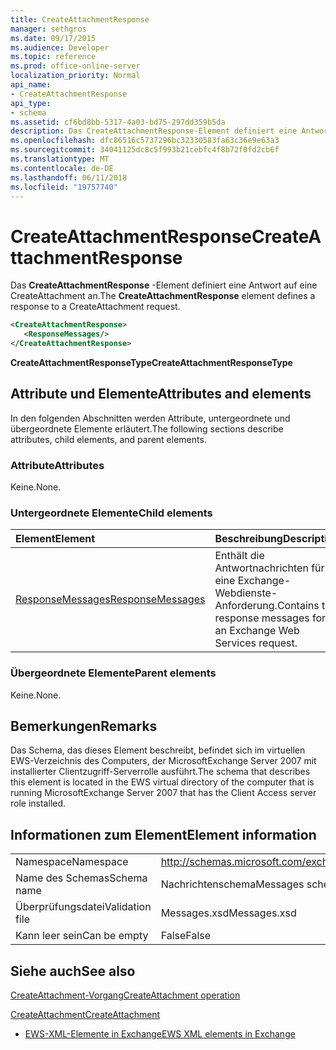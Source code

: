 ```yaml
---
title: CreateAttachmentResponse
manager: sethgros
ms.date: 09/17/2015
ms.audience: Developer
ms.topic: reference
ms.prod: office-online-server
localization_priority: Normal
api_name:
- CreateAttachmentResponse
api_type:
- schema
ms.assetid: cf6bd8bb-5317-4a03-bd75-297dd359b5da
description: Das CreateAttachmentResponse-Element definiert eine Antwort auf eine CreateAttachment an.
ms.openlocfilehash: dfc86516c5737296bc32330583fa63c36e9e63a3
ms.sourcegitcommit: 34041125dc8c5f993b21cebfc4f8b72f0fd2cb6f
ms.translationtype: MT
ms.contentlocale: de-DE
ms.lasthandoff: 06/11/2018
ms.locfileid: "19757740"
---
```

# <a name="createattachmentresponse"></a><span data-ttu-id="47115-103">CreateAttachmentResponse</span><span class="sxs-lookup"><span data-stu-id="47115-103">CreateAttachmentResponse</span></span>

<span data-ttu-id="47115-104">Das **CreateAttachmentResponse** -Element definiert eine Antwort auf eine CreateAttachment an.</span><span class="sxs-lookup"><span data-stu-id="47115-104">The **CreateAttachmentResponse** element defines a response to a CreateAttachment request.</span></span> 
  
```xml
<CreateAttachmentResponse>
   <ResponseMessages/>
</CreateAttachmentResponse>
```

 <span data-ttu-id="47115-105">**CreateAttachmentResponseType**</span><span class="sxs-lookup"><span data-stu-id="47115-105">**CreateAttachmentResponseType**</span></span>
## <a name="attributes-and-elements"></a><span data-ttu-id="47115-106">Attribute und Elemente</span><span class="sxs-lookup"><span data-stu-id="47115-106">Attributes and elements</span></span>

<span data-ttu-id="47115-107">In den folgenden Abschnitten werden Attribute, untergeordnete und übergeordnete Elemente erläutert.</span><span class="sxs-lookup"><span data-stu-id="47115-107">The following sections describe attributes, child elements, and parent elements.</span></span>
  
### <a name="attributes"></a><span data-ttu-id="47115-108">Attribute</span><span class="sxs-lookup"><span data-stu-id="47115-108">Attributes</span></span>

<span data-ttu-id="47115-109">Keine.</span><span class="sxs-lookup"><span data-stu-id="47115-109">None.</span></span>
  
### <a name="child-elements"></a><span data-ttu-id="47115-110">Untergeordnete Elemente</span><span class="sxs-lookup"><span data-stu-id="47115-110">Child elements</span></span>

|<span data-ttu-id="47115-111">**Element**</span><span class="sxs-lookup"><span data-stu-id="47115-111">**Element**</span></span>|<span data-ttu-id="47115-112">**Beschreibung**</span><span class="sxs-lookup"><span data-stu-id="47115-112">**Description**</span></span>|
|:-----|:-----|
|[<span data-ttu-id="47115-113">ResponseMessages</span><span class="sxs-lookup"><span data-stu-id="47115-113">ResponseMessages</span></span>](responsemessages.md) <br/> |<span data-ttu-id="47115-114">Enthält die Antwortnachrichten für eine Exchange-Webdienste-Anforderung.</span><span class="sxs-lookup"><span data-stu-id="47115-114">Contains the response messages for an Exchange Web Services request.</span></span>  <br/> |
   
### <a name="parent-elements"></a><span data-ttu-id="47115-115">Übergeordnete Elemente</span><span class="sxs-lookup"><span data-stu-id="47115-115">Parent elements</span></span>

<span data-ttu-id="47115-116">Keine.</span><span class="sxs-lookup"><span data-stu-id="47115-116">None.</span></span>
  
## <a name="remarks"></a><span data-ttu-id="47115-117">Bemerkungen</span><span class="sxs-lookup"><span data-stu-id="47115-117">Remarks</span></span>

<span data-ttu-id="47115-118">Das Schema, das dieses Element beschreibt, befindet sich im virtuellen EWS-Verzeichnis des Computers, der MicrosoftExchange Server 2007 mit installierter Clientzugriff-Serverrolle ausführt.</span><span class="sxs-lookup"><span data-stu-id="47115-118">The schema that describes this element is located in the EWS virtual directory of the computer that is running MicrosoftExchange Server 2007 that has the Client Access server role installed.</span></span>
  
## <a name="element-information"></a><span data-ttu-id="47115-119">Informationen zum Element</span><span class="sxs-lookup"><span data-stu-id="47115-119">Element information</span></span>

|||
|:-----|:-----|
|<span data-ttu-id="47115-120">Namespace</span><span class="sxs-lookup"><span data-stu-id="47115-120">Namespace</span></span>  <br/> |http://schemas.microsoft.com/exchange/services/2006/messages  <br/> |
|<span data-ttu-id="47115-121">Name des Schemas</span><span class="sxs-lookup"><span data-stu-id="47115-121">Schema name</span></span>  <br/> |<span data-ttu-id="47115-122">Nachrichtenschema</span><span class="sxs-lookup"><span data-stu-id="47115-122">Messages schema</span></span>  <br/> |
|<span data-ttu-id="47115-123">Überprüfungsdatei</span><span class="sxs-lookup"><span data-stu-id="47115-123">Validation file</span></span>  <br/> |<span data-ttu-id="47115-124">Messages.xsd</span><span class="sxs-lookup"><span data-stu-id="47115-124">Messages.xsd</span></span>  <br/> |
|<span data-ttu-id="47115-125">Kann leer sein</span><span class="sxs-lookup"><span data-stu-id="47115-125">Can be empty</span></span>  <br/> |<span data-ttu-id="47115-126">False</span><span class="sxs-lookup"><span data-stu-id="47115-126">False</span></span>  <br/> |
   
## <a name="see-also"></a><span data-ttu-id="47115-127">Siehe auch</span><span class="sxs-lookup"><span data-stu-id="47115-127">See also</span></span>



[<span data-ttu-id="47115-128">CreateAttachment-Vorgang</span><span class="sxs-lookup"><span data-stu-id="47115-128">CreateAttachment operation</span></span>](createattachment-operation.md)
  
[<span data-ttu-id="47115-129">CreateAttachment</span><span class="sxs-lookup"><span data-stu-id="47115-129">CreateAttachment</span></span>](createattachment.md)


- [<span data-ttu-id="47115-130">EWS-XML-Elemente in Exchange</span><span class="sxs-lookup"><span data-stu-id="47115-130">EWS XML elements in Exchange</span></span>](ews-xml-elements-in-exchange.md)

